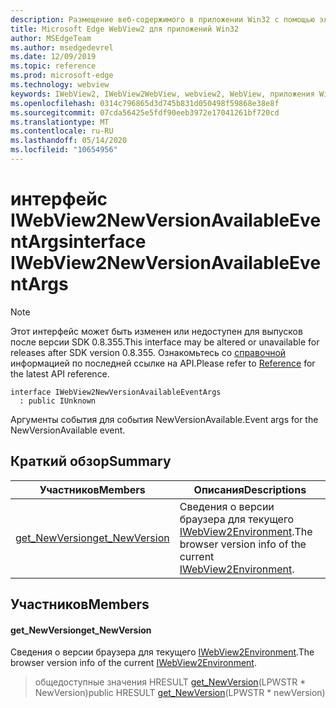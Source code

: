 ```yaml
---
description: Размещение веб-содержимого в приложении Win32 с помощью элемента управления Microsoft Edge WebView2
title: Microsoft Edge WebView2 для приложений Win32
author: MSEdgeTeam
ms.author: msedgedevrel
ms.date: 12/09/2019
ms.topic: reference
ms.prod: microsoft-edge
ms.technology: webview
keywords: IWebView2, IWebView2WebView, webview2, WebView, приложения Win32, Win32, EDGE
ms.openlocfilehash: 0314c796865d3d745b831d050498f59868e38e8f
ms.sourcegitcommit: 07cda56425e5fdf90eeb3972e17041261bf720cd
ms.translationtype: MT
ms.contentlocale: ru-RU
ms.lasthandoff: 05/14/2020
ms.locfileid: "10654956"
---
```

# <span data-ttu-id="a618f-104">интерфейс IWebView2NewVersionAvailableEventArgs</span><span class="sxs-lookup"><span data-stu-id="a618f-104">interface IWebView2NewVersionAvailableEventArgs</span></span> 

> [!NOTE]
> <span data-ttu-id="a618f-105">Этот интерфейс может быть изменен или недоступен для выпусков после версии SDK 0.8.355.</span><span class="sxs-lookup"><span data-stu-id="a618f-105">This interface may be altered or unavailable for releases after SDK version 0.8.355.</span></span> <span data-ttu-id="a618f-106">Ознакомьтесь со [справочной](../../../webview2-api-reference.md) информацией по последней ссылке на API.</span><span class="sxs-lookup"><span data-stu-id="a618f-106">Please refer to [Reference](../../../webview2-api-reference.md) for the latest API reference.</span></span>

```
interface IWebView2NewVersionAvailableEventArgs
  : public IUnknown
```

<span data-ttu-id="a618f-107">Аргументы события для события NewVersionAvailable.</span><span class="sxs-lookup"><span data-stu-id="a618f-107">Event args for the NewVersionAvailable event.</span></span>

## <span data-ttu-id="a618f-108">Краткий обзор</span><span class="sxs-lookup"><span data-stu-id="a618f-108">Summary</span></span>

 <span data-ttu-id="a618f-109">Участников</span><span class="sxs-lookup"><span data-stu-id="a618f-109">Members</span></span>                        | <span data-ttu-id="a618f-110">Описания</span><span class="sxs-lookup"><span data-stu-id="a618f-110">Descriptions</span></span>
--------------------------------|---------------------------------------------
[<span data-ttu-id="a618f-111">get_NewVersion</span><span class="sxs-lookup"><span data-stu-id="a618f-111">get_NewVersion</span></span>](#get_newversion) | <span data-ttu-id="a618f-112">Сведения о версии браузера для текущего [IWebView2Environment](IWebView2Environment.md).</span><span class="sxs-lookup"><span data-stu-id="a618f-112">The browser version info of the current [IWebView2Environment](IWebView2Environment.md).</span></span>

## <span data-ttu-id="a618f-113">Участников</span><span class="sxs-lookup"><span data-stu-id="a618f-113">Members</span></span>

#### <span data-ttu-id="a618f-114">get_NewVersion</span><span class="sxs-lookup"><span data-stu-id="a618f-114">get_NewVersion</span></span> 

<span data-ttu-id="a618f-115">Сведения о версии браузера для текущего [IWebView2Environment](IWebView2Environment.md).</span><span class="sxs-lookup"><span data-stu-id="a618f-115">The browser version info of the current [IWebView2Environment](IWebView2Environment.md).</span></span>

> <span data-ttu-id="a618f-116">общедоступные значения HRESULT [get_NewVersion](#get_newversion)(LPWSTR \* NewVersion)</span><span class="sxs-lookup"><span data-stu-id="a618f-116">public HRESULT [get_NewVersion](#get_newversion)(LPWSTR \* newVersion)</span></span>

